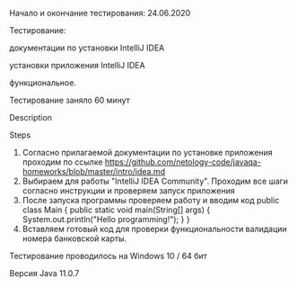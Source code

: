 Начало и окончание тестирования: 24.06.2020

Тестирование:

документации по установки IntelliJ IDEA

установки приложения IntelliJ IDEA

функциональное.

Тестирование заняло 60 минут


Description

Steps

1. Согласно прилагаемой документации по установке приложения проходим по ссылке https://github.com/netology-code/javaqa-homeworks/blob/master/intro/idea.md
2. Выбираем для работы "IntelliJ IDEA Community". Проходим все шаги согласно инструкции и проверяем запуск приложения
3. После запуска программы проверяем работу и вводим код
public class Main {
public static void main(String[] args) {
System.out.println("Hello programming!");
}
}
4. Вставляем готовый код для проверки функциональности валидации номера банковской карты.
      
   
  


Тестирование проводилось на Windows 10 / 64 бит

Версия Java 11.0.7